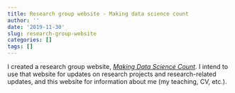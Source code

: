 ```yaml
---
title: Research group website - Making data science count
author: ''
date: '2019-11-30'
slug: research-group-website
categories: []
tags: []
---
```


I created a research group website, [*Making Data Science Count*](https://www.makingdatasciencecount.com/). I intend to use that website for updates on research projects and research-related updates, and this website for information about me (my teaching, CV, etc.).